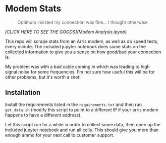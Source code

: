 # Modem Stats

> Optimum insisted my connection was fine... I thought otherwise

*[CLICK HERE TO SEE THE GOODS](Modem Analysis.ipynb)*

This repo will scrape stats from an Arris modem, as well as do speed tests,
every minute. The included jupyter notebook does some stats on the collected
information to give you a sense on how good/bad your connection is.

My problem was with a bad cable coming in which was leading to high signal
noise for some frequencies. I'm not sure how useful this will be for other
problems, but it's worth a shot!

## Installation

Install the requirements listed in the `requirements.txt` and then run
`get_data.sh` (modify this script to point to a different IP if your arris modem
happens to have a different address).

Let this script run for a while in order to collect some data, then open up
the included jupyter notebook and run all cells. This should give you more than
enough ammo for your next call to customer support.
